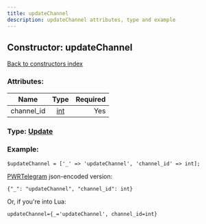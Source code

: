 ```yaml
---
title: updateChannel
description: updateChannel attributes, type and example
---
```

## Constructor: updateChannel  
[Back to constructors index](index.md)



### Attributes:

| Name     |    Type       | Required |
|----------|:-------------:|---------:|
|channel\_id|[int](../types/int.md) | Yes|



### Type: [Update](../types/Update.md)


### Example:

```
$updateChannel = ['_' => 'updateChannel', 'channel_id' => int];
```  

[PWRTelegram](https://pwrtelegram.xyz) json-encoded version:

```
{"_": "updateChannel", "channel_id": int}
```


Or, if you're into Lua:  


```
updateChannel={_='updateChannel', channel_id=int}

```


